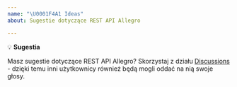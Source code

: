 ```yaml
---
name: "\U0001F4A1 Ideas"
about: Sugestie dotyczące REST API Allegro

---
```

:bulb: **Sugestia**

Masz sugestie dotyczące REST API Allegro? Skorzystaj z działu [Discussions](https://github.com/allegro/allegro-api/discussions) - dzięki temu inni użytkownicy również będą mogli oddać na nią swoje głosy.
